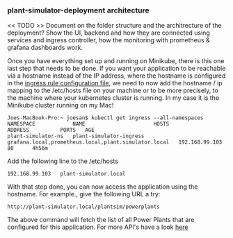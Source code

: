 ### plant-simulator-deployment architecture

<< TODO >> Document on the folder structure and the architrecture of the deployment? Show the UI, backend and how they are connected using
services and ingress controller, how the monitoring with prometheus & grafana dashboards work.

Once you have everything set up and running on Minikube, there is this one last step that needs to be done. If you want your application to be reachable via a hostname instead of the IP address, where the hostname is configured in the [ingress rule configuration file](https://github.com/joesan/plant-simulator-deployment/blob/master/base/application/plant-simulator-ingress-service.yaml), we need to now add the hostname / ip mapping to the /etc/hosts file on your machine or to be more precisely, to the machine where your kubernetes cluster is running. In my case it is the Minikube cluster running on my Mac!

```
Joes-MacBook-Pro:~ joesan$ kubectl get ingress --all-namespaces
NAMESPACE            NAME                      HOSTS                                                  ADDRESS          PORTS   AGE
plant-simulator-ns   plant-simulator-ingress   grafana.local,prometheus.local,plant.simulator.local   192.168.99.103   80      4h56m
```

Add the following line to the /etc/hosts

```
192.168.99.103   plant-simulator.local
```

With that step done, you can now access the application using the hostname. For example., give the following URL a try:

```
http://plant-simulator.local/plantsim/powerplants
```

The above command will fetch the list of all Power Plants that are configured for this application. For more API's have a look [here](https://github.com/joesan/plant-simulator/wiki)